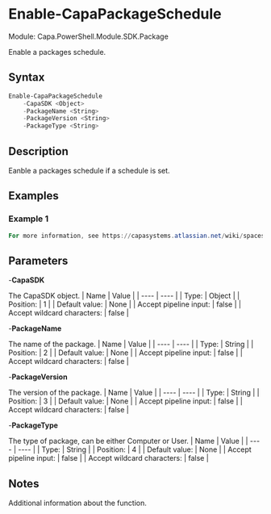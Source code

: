 # Enable-CapaPackageSchedule
Module: Capa.PowerShell.Module.SDK.Package

Enable a packages schedule.

## Syntax

```powershell
Enable-CapaPackageSchedule
	-CapaSDK <Object>
	-PackageName <String>
	-PackageVersion <String>
	-PackageType <String>
```

## Description

Eanble a packages schedule if a schedule is set.

## Examples

### Example 1
```powershell
For more information, see https://capasystems.atlassian.net/wiki/spaces/CI64DOC/pages/19306246866/Enable+Package+Schedule
```
    

## Parameters

-**CapaSDK**

The CapaSDK object.
| Name | Value |
| ---- | ---- |
| Type: | Object |
| Position: | 1 | 
| Default value: | None | 
| Accept pipeline input: | false | 
| Accept wildcard characters: | false | 

-**PackageName**

The name of the package.
| Name | Value |
| ---- | ---- |
| Type: | String |
| Position: | 2 | 
| Default value: | None | 
| Accept pipeline input: | false | 
| Accept wildcard characters: | false | 

-**PackageVersion**

The version of the package.
| Name | Value |
| ---- | ---- |
| Type: | String |
| Position: | 3 | 
| Default value: | None | 
| Accept pipeline input: | false | 
| Accept wildcard characters: | false | 

-**PackageType**

The type of package, can be either Computer or User.
| Name | Value |
| ---- | ---- |
| Type: | String |
| Position: | 4 | 
| Default value: | None | 
| Accept pipeline input: | false | 
| Accept wildcard characters: | false | 


## Notes

Additional information about the function.
